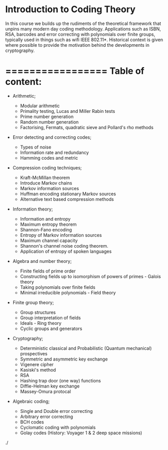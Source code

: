 Introduction to Coding Theory
=============================

In this course we builds up the rudiments of the theoretical framework that unpins many modern day coding methodology.
Applications such as ISBN, RSA, barcodes and error correcting with polynomials over finite groups, typically used in things such as wifi IEEE 802.11*.
Historical context is given where possible to provide the motivation behind the developments in cryptography.

=================
Table of content:
=================

 * Arithmetic;
    - Modular arithmetic
    - Primality testing, Lucas and Miller Rabin tests
    - Prime number generation
    - Random number generation
    - Factorising, Fermats, quadratic sieve and Pollard's rho methods

 * Error detecting and correcting codes;
    - Types of noise
    - Information rate and redundancy
    - Hamming codes and metric

 * Compression coding techniques;
    - Kraft-McMillan theorem
    - Introduce Markov chains
    - Markov information sources
    - Huffman encoding stationary Markov sources
    - Alternative text based compression methods

 * Information theory;
    - Information and entropy
    - Maximum entropy theorem
    - Shannon-Fano encoding
    - Entropy of Markov information sources
    - Maximum channel capacity
    - Shannon's channel noise coding theorem.
    - Application of entropy of spoken languages

 * Algebra and number theory;
    - Finite fields of prime order
    - Constructing fields up to isomorphism of powers of primes - Galois theory
    - Taking polynomials over finite fields
    - Minimal irreducible polynomials - Field theory

 * Finite group theory;
    - Group structures
    - Group interpretation of fields
    - Ideals - Ring theory
    - Cyclic groups and generators

 * Cryptography;
    - Deterministic classical and Probabilistic (Quantum mechanical) prospectives
    - Symmetric and asymmetric key exchange
    - Vigenere cipher
    - Kasiski's method
    - RSA
    - Hashing trap door (one way) functions
    - Diffie-Helman key exchange
    - Massey-Omura protocal

 * Algebraic coding;
    - Single and Double error correcting
    - Arbitrary error correcting
    - BCH codes
    - Cyclomatic coding with polynomials
    - Golay codes (History: Voyager 1 & 2 deep space missions)

./
